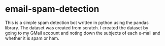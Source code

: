 # email-spam-detection
This is a simple spam detection bot written in python using the pandas library. 
The dataset was created from scratch. I created the dataset by going to my GMail account and noting down the subjects of each e-mail and whether it is spam or ham.
